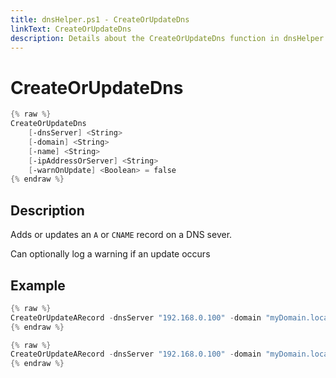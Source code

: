 ```yaml
---
title: dnsHelper.ps1 - CreateOrUpdateDns
linkText: CreateOrUpdateDns
description: Details about the CreateOrUpdateDns function in dnsHelper.ps1 helper script
---
```


# CreateOrUpdateDns

```PowerShell
{% raw %}
CreateOrUpdateDns
    [-dnsServer] <String>
    [-domain] <String>
    [-name] <String>
    [-ipAddressOrServer] <String>
    [-warnOnUpdate] <Boolean> = false
{% endraw %}
```

## Description

Adds or updates an `A` or `CNAME` record on a DNS sever.

Can optionally log a warning if an update occurs

## Example

```PowerShell
{% raw %}
CreateOrUpdateARecord -dnsServer "192.168.0.100" -domain "myDomain.local" -name "server01" -ipAddressOrServer "192.168.0.10"
{% endraw %}
```

```PowerShell
{% raw %}
CreateOrUpdateARecord -dnsServer "192.168.0.100" -domain "myDomain.local" -name "server01" -ipAddressOrServer "server01.servers.local"
{% endraw %}
```
